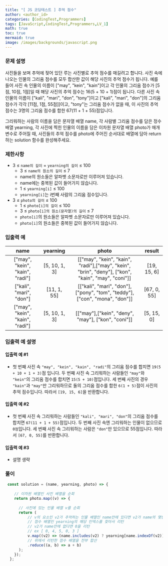 ```yaml
---
title: "[ JS 코딩테스트 ] 추억 점수"
author: <author_id>
categories: [CodingTest,Programmers]
tags: [JavaScript,CodingTest,Programmers,LV_1]
math: true
toc: true
mermaid: true
image: /images/backgrounds/javascript.png
---
```


### 문제 설명
사진들을 보며 추억에 젖어 있던 루는 사진별로 추억 점수를 매길려고 합니다. 사진 속에 나오는 인물의 그리움 점수를 모두 합산한 값이 해당 사진의 추억 점수가 됩니다. 예를 들어 사진 속 인물의 이름이 ["may", "kein", "kain"]이고 각 인물의 그리움 점수가 [5점, 10점, 1점]일 때 해당 사진의 추억 점수는 16(5 + 10 + 1)점이 됩니다. 다른 사진 속 인물의 이름이 ["kali", "mari", "don", "tony"]이고 ["kali", "mari", "don"]의 그리움 점수가 각각 [11점, 1점, 55점]]이고, "tony"는 그리움 점수가 없을 때, 이 사진의 추억 점수는 3명의 그리움 점수를 합한 67(11 + 1 + 55)점입니다.

그리워하는 사람의 이름을 담은 문자열 배열 name, 각 사람별 그리움 점수를 담은 정수 배열 yearning, 각 사진에 찍힌 인물의 이름을 담은 이차원 문자열 배열 photo가 매개변수로 주어질 때, 사진들의 추억 점수를 photo에 주어진 순서대로 배열에 담아 return하는 solution 함수를 완성해주세요.

### 제한사항
- 3 ≤ `name의 길이` = `yearning의 길이` ≤ 100
  - 3 ≤ `name의 원소의 길이` ≤ 7
  - name의 원소들은 알파벳 소문자로만 이루어져 있습니다.
  - name에는 중복된 값이 들어가지 않습니다.
  - 1 ≤ `yearning[i]` ≤ 100
  - `yearning[i]`는 i번째 사람의 그리움 점수입니다.
- 3 ≤ `photo의 길이` ≤ 100
  - 1 ≤ `photo[i]의 길이` ≤ 100
  - 3 ≤ `photo[i]의 원소(문자열)의 길이` ≤ 7
  - `photo[i]`의 원소들은 알파벳 소문자로만 이루어져 있습니다.
  - `photo[i]`의 원소들은 중복된 값이 들어가지 않습니다.

### 입출력 예

|               name               |	yearning|	photo|	result|
|:--------------------------------:|:---:|:---:|:---:|
| ["may", "kein", "kain", "radi"]	 |[5, 10, 1, 3]|	[["may", "kein", "kain", "radi"],["may", "kein", "brin", "deny"], ["kon", "kain", "may", "coni"]]|	[19, 15, 6]|
|     ["kali", "mari", "don"]	     |[11, 1, 55]|	[["kali", "mari", "don"], ["pony", "tom", "teddy"], ["con", "mona", "don"]]	|[67, 0, 55]|
| ["may", "kein", "kain", "radi"]	 |[5, 10, 1, 3]|	[["may"],["kein", "deny", "may"], ["kon", "coni"]]|	[5, 15, 0]|

### 입출력 예 설명
#### 입출력 예 #1

- 첫 번째 사진 속 `"may", "kein", "kain", "radi"`의 그리움 점수를 합치면 `19(5 + 10 + 1 + 3)`점 입니다. 두 번째 사진 속 그리워하는 사람들인 `"may"`와 `"kein"`의 그리움 점수를 합치면 `15(5 + 10)`점입니다. 세 번째 사진의 경우 `"kain"`과 `"may"`만 그리워하므로 둘의 그리움 점수를 합한 `6(1 + 5)`점이 사진의 추억 점수입니다. 따라서 `[19, 15, 6]`을 반환합니다.

#### 입출력 예 #2

- 첫 번째 사진 속 그리워하는 사람들인 `"kali", "mari", "don"`의 그리움 점수를 합치면 `67(11 + 1 + 55)`점입니다. 두 번째 사진 속엔 그리워하는 인물이 없으므로 `0점`입니다. 세 번째 사진 속 그리워하는 사람은 `"don"`만 있으므로 55점입니다. 따라서 `[67, 0, 55]`를 반환합니다.

#### 입출력 예 #3

- 설명 생략


### 풀이
```jsx
 const solution = (name, yearning, photo) => {
   
    // 이차원 배열인 사진 배열을 순회
    return photo.map((v) => {
      
      // 사진에 있는 인물 배열 v를 순회
      return (
          // v의 요소인 v2가 추억하는 인물 배열인 name안에 있다면 v2가 name의 몇번째 인덱스인지 찾은후
          // 점수 배열인 yearning의 해당 인덱스를 찾아서 리턴
          // v2가 name안에 없다면 0을 리턴
          // ex [ 0, 4, 5, 0, 3 ]
          v.map((v2) => (name.includes(v2) ? yearning[name.indexOf(v2)] : 0))
          // 위에서 리턴한 점수 배열을 전부 합산
          .reduce((a, b) => a + b)
      );
    });
  };
```
